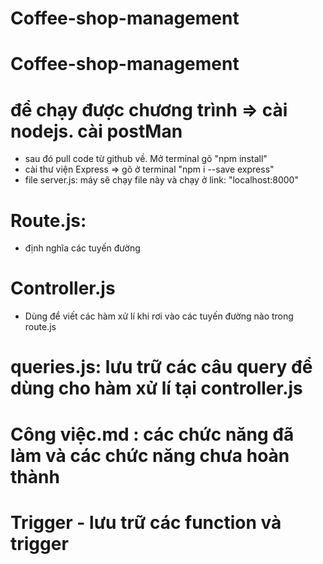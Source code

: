 ﻿# Coffee-shop-management
# Coffee-shop-management
# để chạy được chương trình => cài nodejs. cài postMan
- sau đó pull code từ github về. Mở terminal gõ "npm install"
- cài thư viện Express => gõ ở terminal "npm i --save express"
- file server.js: máy sẽ chạy file này và chạy ở link: "localhost:8000" 

# Route.js:
- định nghĩa các tuyến đường

# Controller.js
- Dùng để viết các hàm xử lí khi rơi vào các tuyến đường nào trong route.js

# queries.js: lưu trữ các câu query để dùng cho hàm xử lí tại controller.js

# Công việc.md : các chức năng đã làm và các chức năng chưa hoàn thành

# Trigger - lưu trữ các function và trigger
